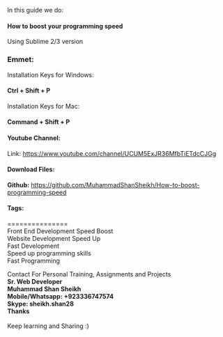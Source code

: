 In this guide we do:

#### How to boost your programming speed

Using Sublime 2/3 version

### Emmet:

Installation Keys for Windows:<br>
#### Ctrl + Shift + P

Installation Keys for Mac:<br>
#### Command + Shift + P

#### Youtube Channel:
 
Link: https://www.youtube.com/channel/UCUM5ExJR36MfbTiETdcCJGg

#### Download Files:

**Github:** https://github.com/MuhammadShanSheikh/How-to-boost-programming-speed


#### Tags:
===============<br>
Front End Development Speed Boost<br>
Website Development Speed Up<br>
Fast Development<br>
Speed up programming skills<br>
Fast Programming<br>

Contact For Personal Training, Assignments and Projects<br>
**Sr. Web Developer<br>
Muhammad Shan Sheikh<br>
Mobile/Whatsapp: +923336747574<br>
Skype: sheikh.shan28<br>
Thanks**<br>
<br>
Keep learning and Sharing :)
